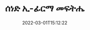 ---
############################# Static ############################
layout: "product"
date: 2022-03-01T15:12:22
draft: false
#operation: 
#signaturetype: 
#fileformat: 
#productName: Java
lang: am
#productCode: java
#otherformats: 
#breadcrumb: Put  signature on  for Java
product: "Signature"
product_tag: "signature"

############################# Head ############################
head_title: "NET፣ Java፣ Cloud APIs እና የመስመር ላይ ሰነድ ፊርማ መተግበሪያዎች"
head_description: "ለ NET ፣ Java እና ደመና-ተኮር መተግበሪያዎች ሁሉንም-በአንድ ሰነድ ኢ-ፊርማ መፍትሄ ያግኙ። ቀላል የመጎተት እና የመጣል ባህሪን በመጠቀም የተለመዱ የሰነድ ቅርጸቶችን በመስመር ላይ ይፈርሙ"

############################# Header ############################
title: "ሰነድ ኢ-ፊርማ መፍትሔ"
description: "የእኛን ተለዋዋጭ APIs እና መተግበሪያን ለፕሮግራመሮች እና ለዋና ተጠቃሚዎች በመጠቀም ዲጂታል ሰነዶችን እና ምስሎችን በማንኛውም መድረክ ላይ ይፈርሙ።"

############################# APIs ###############################
apis:
  enable: true

  api:
    # api loop
    - title: "የቡድን ሰነዶች.የፊርማ ከፍተኛ ኮድ ኤፒአይዎች ያካትታሉ"
      link: "/signature/"
      label: "ሁሉንም የከፍተኛ ኮድ ኤፒአይዎችን ይመልከቱ"
      api_product:
        # api_product loop
        - link: "/signature/net/"
          img_alt: "GroupDocs.Signature for .NET"
          image: "https://www.groupdocs.cloud/templates/groupdocs/images/product-logos/groupdocs-signature-net.png"
          product: "GroupDocs.Signature for"
          platform: ".NET"
          content: "ቤተኛ .NET API በጣም ታዋቂ የሆኑ የዲጂታል ፊርማ አይነቶችን ወደ ማይክሮሶፍት ኦፊስ፣ ፒዲኤፍ፣ ምስሎች እና ሌሎች በ NET አፕሊኬሽኖች ውስጥ ለመጨመር፣ ለመፈለግ እና ለማረጋገጥ።"

        # api_product loop
        - link: "/signature/java/"
          img_alt: "GroupDocs.Signature for Java"
          image: "https://www.groupdocs.cloud/templates/groupdocs/images/product-logos/groupdocs-signature-java.png"
          product: "GroupDocs.Signature for"
          platform: "Java"
          content: "JDK በተጫነ በማንኛውም ኦፕሬቲንግ ሲስተም ላይ የተለያዩ ሰነዶችን እና ምስሎችን በዲጂታል መንገድ ለመፈረም የጃቫ አፕሊኬሽኖችን በ eSignture አቅም ያበረታቱ።"

    # api loop
    - title: "የቡድን ሰነዶች።የፊርማ ዝቅተኛ ኮድ ኤፒአይዎች ያካትታሉ"
      link: "https://products.groupdocs.cloud/signature"
      label: "ሁሉንም ዝቅተኛ ኮድ ኤፒአይዎችን ይመልከቱ"
      api_product:
        # api_product loop
        - link: "https://products.groupdocs.cloud/signature/curl"
          img_alt: "GroupDocs.Signature Cloud for cURL"
          image: "https://www.groupdocs.cloud/templates/groupdocscloud/images/sdk/272x272/groupdocs_signature-for-curl.png"
          product: "GroupDocs.Signature"
          platform: "Cloud for cURL"
          content: "ፒዲኤፍ፣ ዎርድ፣ ኤክሴል እና ምስሎችን ጨምሮ በሁሉም ታዋቂ የሰነድ ቅርጸቶች የተለያዩ የፊርማ አይነቶችን ለመጨመር እና ለማቀናበር ከCURL RESTful ሰነድ ፊርማ ጋር ይስሩ።"

        # api_product loop
        - link: "https://products.groupdocs.cloud/signature/net"
          img_alt: "GroupDocs.Signature Cloud SDK for .NET"
          image: "https://www.groupdocs.cloud/templates/groupdocscloud/images/sdk/272x272/groupdocs_signature-for-net.png"
          product: "GroupDocs.Signature"
          platform: "Cloud SDK for .NET"
          content: "በ NET ትግበራዎች ውስጥ ዲጂታል ፊርማዎችን በበርካታ የሰነድ ቅርጸቶች ለማስተዳደር ኢ-ፊርማ RESTful API በቀላሉ ከ NET SDK ጋር ይጠቀሙ።"

        # api_product loop
        - link: "https://products.groupdocs.cloud/signature/java"
          img_alt: "GroupDocs.Signature Cloud SDK for Java"
          image: "https://www.groupdocs.cloud/templates/groupdocscloud/images/sdk/272x272/groupdocs_signature-for-java.png"
          product: "GroupDocs.Signature"
          platform: "Cloud SDK for Java"
          content: "የላቁ የሰነድ ፊርማ ባህሪያትን በእርስዎ ጃቫ መተግበሪያዎች ውስጥ በልዩ ሁኔታ በተዘጋጀ የሰነድ ፊርማ ኤስዲኬ ለጃቫ ይተግብሩ።"

    # api loop
    - title: "የቡድን ሰነዶች.ፊርማ ምንም ኮድ መተግበሪያዎች አያካትቱም"
      link: "https://products.groupdocs.app/signature"
      label: "ሁሉንም ምንም ኮድ መተግበሪያዎችን ይመልከቱ"
      api_product:
        # api_product loop
        - link: "https://products.groupdocs.app/signature/total"
          img_alt: "GroupDocs.Signature Total"
          image: "https://www.aspose.cloud/templates/asposeapp/images/products/logo/aspose_signature-app.png"
          product: "GroupDocs.Signature"
          platform: "Total"
          content: "የማይክሮሶፍት ዎርድ፣ ኤክሴል፣ ፓወር ፖይንት፣ ቪዚዮ እና ፒዲኤፍ ፋይሎችን በጽሑፍ፣ በምስል፣ በባርኮድ ወይም በQR-ኮድ ይፈርሙ።"

        # api_product loop
        - link: "https://products.groupdocs.app/signature/docx"
          img_alt: "GroupDocs.Signature DOCX"
          image: "https://www.aspose.cloud/templates/groupdocsapp/images/products/logo/groupdocs_words-app.png"
          product: "GroupDocs.Signature"
          platform: "DOCX"
          content: "የ Word ሰነዶችን በቀጥታ ከአሳሽዎ በቀጥታ በመስመር ላይ በዲጂታል ይፈርሙ።"

        # api_product loop
        - link: "https://products.groupdocs.app/signature/pdf"
          img_alt: "GroupDocs.Signature PDF"
          image: "https://www.aspose.cloud/templates/groupdocsapp/images/products/logo/groupdocs_pdf-app.png"
          product: "GroupDocs.Signature"
          platform: "PDF"
          content: "ኢ-ፒዲኤፍ ፋይሎችን ከማንኛውም የድር አሳሽ ጽሑፍ፣ ምስል ወይም ባር ኮድ ይመዝገቡ።"

############################# Back to top ###############################
back_to_top:
  enable: true
---
